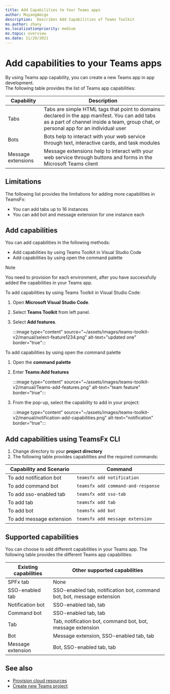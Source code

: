 ```yaml
---
title: Add Capabilities to Your Teams apps
author: MuyangAmigo
description:  Describes Add Capabilities of Teams Toolkit
ms.author: zhany
ms.localizationpriority: medium
ms.topic: overview
ms.date: 11/29/2021
---
```


# Add capabilities to your Teams apps

By using Teams app capability, you can create a new Teams app in app development. </br>
The following table provides the list of Teams app capabilities:

|**Capability**|**Description**|
|--------|-------------|
| Tabs |  Tabs are simple HTML tags that point to domains declared in the app manifest. You can add tabs as a part of channel inside a team, group chat, or personal app for an individual user|
| Bots |  Bots help to interact with your web service through text, interactive cards, and task modules|
| Message extensions | Message extensions help to interact with your web service through buttons and forms in the Microsoft Teams client|

## Limitations

The following list provides the limitations for adding more capabilities in TeamsFx:

* You can add tabs up to 16 instances
* You can add bot and message extension for one instance each

## Add capabilities

You can add capabilities in the following methods:

* Add capabilities by using Teams Toolkit in Visual Studio Code
* Add capabilities by using open the command palette

> [!Note]
> You need to provision for each environment, after you have successfully added the capabilities in your Teams app.

To add capabilities by using Teams Toolkit in Visual Studio Code:

   1. Open **Microsoft Visual Studio Code**.
   1. Select **Teams Toolkit** from left panel.
   1. Select **Add features**.

       :::image type="content" source="~/assets/images/teams-toolkit-v2/manual/select-feature1234.png" alt-text="updated one" border="true":::

To add capabilities by using open the command palette

   1. Open the **command palette**
   1. Enter **Teams:Add features**

       :::image type="content" source="~/assets/images/teams-toolkit-v2/manual/Teams-add-features.png" alt-text="team feature" border="true":::

   1. From the pop-up, select the capability to add in your project:

       :::image type="content" source="~/assets/images/teams-toolkit-v2/manual/notification-add-capabilities.png" alt-text="notification" border="true":::

## Add capabilities using TeamsFx CLI

   1. Change directory to your **project directory**
   1. The following table provides capabilities and the required commands:

   |Capability and Scenario| Command|
   |-----------------------|----------|
   |To add notification bot |`teamsfx add notification `|
   |To add command bot  |`teamsfx add command-and-response `|
   |To add sso-enabled tab |`teamsfx add sso-tab`|
   |To add tab |`teamsfx add tab`|
   |To add bot  |`teamsfx add bot`|
   |To add message extension   |`teamsfx add message extension`|

## Supported capabilities

You can choose to add different capabilities in your Teams app.
The following table provides the different Teams app capabilities:

|Existing capabilities|Other supported capabilities|
|--------------------|--------------------|
|SPFx tab |None|
|SSO-enabled tab |SSO-enabled tab, notification bot, command bot, bot, message extension|
|Notification bot |SSO-enabled tab, tab|
|Command bot |SSO-enabled tab, tab|
|Tab |Tab, notification bot, command bot, bot, message extension|
|Bot |Message extension, SSO-enabled tab, tab|
|Message extension |Bot, SSO-enabled tab, tab |

## See also

* [Provision cloud resources](provision.md)
* [Create new Teams project](create-new-project.md)
